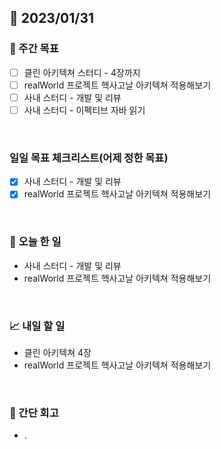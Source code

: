 ## 📅 2023/01/31


### 👏 주간 목표

- [ ] 클린 아키텍쳐 스터디 - 4장까지
- [ ] realWorld 프로젝트 헥사고날 아키텍쳐 적용해보기
- [ ] 사내 스터디 - 개발 및 리뷰
- [ ] 사내 스터디 - 이펙티브 자바 읽기

<br/>

### 일일 목표 체크리스트(어제 정한 목표)

- [x] 사내 스터디 - 개발 및 리뷰
- [x] realWorld 프로젝트 헥사고날 아키텍쳐 적용해보기

<br/>

### 💯 오늘 한 일

- 사내 스터디 - 개발 및 리뷰
- realWorld 프로젝트 헥사고날 아키텍쳐 적용해보기

<br/>

### 📈 내일 할 일

- 클린 아키텍쳐 4장
- realWorld 프로젝트 헥사고날 아키텍쳐 적용해보기
  
<br/>

### 🤔 간단 회고

- .
 
